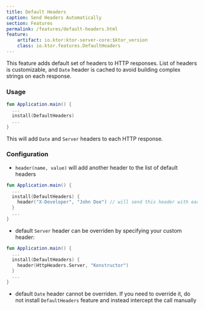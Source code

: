 ```yaml
---
title: Default Headers
caption: Send Headers Automatically
section: Features
permalink: /features/default-headers.html
feature:
    artifact: io.ktor:ktor-server-core:$ktor_version
    class: io.ktor.features.DefaultHeaders
---
```


This feature adds default set of headers to HTTP responses. List of headers is customizable, and `Date` header is cached
to avoid building complex strings on each response.   

### Usage

```kotlin
fun Application.main() {
  ...
  install(DefaultHeaders)
  ...
}
```

This will add `Date` and `Server` headers to each HTTP response.

### Configuration
 
* `header(name, value)` will add another header to the list of default headers

```kotlin
fun Application.main() {
  ...
  install(DefaultHeaders) {
    header("X-Developer", "John Doe") // will send this header with each response
  }
  ...
}
```

* default `Server` header can be overriden by specifying your custom header:

```kotlin
fun Application.main() {
  ...
  install(DefaultHeaders) {
    header(HttpHeaders.Server, "Konstructor") 
  }
  ...
}
```

* default `Date` header cannot be overriden. If you need to override it, do not install `DefaultHeaders` feature and instead 
intercept the call manually 
